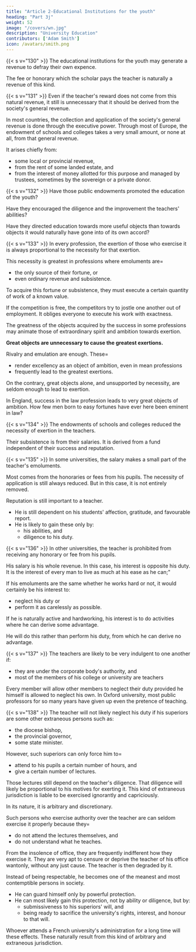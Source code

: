 ```yaml
---
title: "Article 2-Educational Institutions for the youth"
heading: "Part 3j"
weight: 52
image: "/covers/wn.jpg"
description: "University Education"
contributors: ['Adam Smith']
icon: /avatars/smith.png
---
```



{{< s v="130" >}} The educational institutions for the youth may generate a revenue to defray their own expence.

The fee or honorary which the scholar pays the teacher is naturally a revenue of this kind.


{{< s v="131" >}} Even if the teacher's reward does not come from this natural revenue, it still is unnecessary that it should be derived from the society's general revenue.

In most countries, the collection and application of the society's general revenue is done through the executive power. Through most of Europe, the endowment of schools and colleges takes a very small amount, or none at all, from that general revenue.

It arises chiefly from:
- some local or provincial revenue,
- from the rent of some landed estate, and
- from the interest of money allotted for this purpose and managed by trustees, sometimes by the sovereign or a private donor.


{{< s v="132" >}} Have those public endowments promoted the education of the youth? 

Have they encouraged the diligence and the improvement the teachers' abilities?

Have they directed education towards more useful objects than towards objects it would naturally have gone into of its own accord?

<!-- It is not very difficult to answer these questions. -->


{{< s v="133" >}} In every profession, the exertion of those who exercise it is always proportional to the necessity for that exertion.

This necessity is greatest in professions where emoluments are= 
- the only source of their fortune, or
- even ordinary revenue and subsistence.

To acquire this fortune or subsistence, they must execute a certain quantity of work of a known value.

If the competition is free, the competitors try to jostle one another out of employment. It obliges everyone to execute his work with exactness.

The greatness of the objects acquired by the success in some professions may animate those of extraordinary spirit and ambition towards exertion.

**Great objects are unnecessary to cause the greatest exertions.**

Rivalry and emulation are enough. These= 
- render excellency as an object of ambition, even in mean professions
- frequently lead to the greatest exertions.

On the contrary, great objects alone, and unsupported by necessity, are seldom enough to lead to exertion.

In England, success in the law profession leads to very great objects of ambition. How few men born to easy fortunes have ever here been eminent in law?


{{< s v="134" >}} The endowments of schools and colleges reduced the necessity of exertion in the teachers.

Their subsistence is from their salaries. It is derived from a fund independent of their success and reputation.


{{< s v="135" >}} In some universities, the salary makes a small part of the teacher's emoluments.

Most comes from the honoraries or fees from his pupils.
The necessity of application is still always reduced.
But in this case, it is not entirely removed.

Reputation is still important to a teacher.
- He is still dependent on his students' affection, gratitude, and favourable report.
- He is likely to gain these only by:
  - his abilities, and
  - diligence to his duty.


{{< s v="136" >}} In other universities, the teacher is prohibited from receiving any honorary or fee from his pupils.

His salary is his whole revenue.
In this case, his interest is opposite his duty.
It is the interest of every man to live as much at his ease as he can;"

If his emoluments are the same whether he works hard or not, it would certainly be his interest to:
- neglect his duty or
- perform it as carelessly as possible.

If he is naturally active and hardworking, his interest is to do activities where he can derive some advantage.

He will do this rather than perform his duty, from which he can derive no advantage.


{{< s v="137" >}} The teachers are likely to be very indulgent to one another if:
- they are under the corporate body's authority, and
- most of the members of his college or university are teachers

Every member will allow other members to neglect their duty provided he himself is allowed to neglect his own. In Oxford university, most public professors for so many years have given up even the pretence of teaching.


{{< s v="138" >}} The teacher will not likely neglect his duty if his superiors are some other extraneous persons such as:
- the diocese bishop,
- the provincial governor,
- some state minister.

However, such superiors can only force him to= 
- attend to his pupils a certain number of hours, and
- give a certain number of lectures.

Those lectures still depend on the teacher's diligence. That diligence will likely be proportional to his motives for exerting it. This kind of extraneous jurisdiction is liable to be exercised ignorantly and capriciously.

In its nature, it is arbitrary and discretionary.

Such persons who exercise authority over the teacher are can seldom exercise it properly because they= 
- do not attend the lectures themselves, and
- do not understand what he teaches.

From the insolence of office, they are frequently indifferent how they exercise it.
They are very apt to censure or deprive the teacher of his office wantonly, without any just cause.
The teacher is then degraded by it.

Instead of being respectable, he becomes one of the meanest and most contemptible persons in society.
- He can guard himself only by powerful protection.
- He can most likely gain this protection, not by ability or diligence, but by:
  - submissiveness to his superiors' will, and
  - being ready to sacrifice the university's rights, interest, and honour to that will.

Whoever attends a French university's administration for a long time will these effects. These naturally result from this kind of arbitrary and extraneous jurisdiction.

